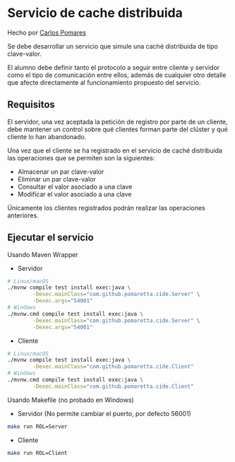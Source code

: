 # Servicio de cache distribuida

Hecho por [Carlos Pomares](https://www.github.com/pomaretta)

Se debe desarrollar un servicio que simule una caché distribuida de tipo clave-valor.

El alumno debe definir tanto el protocolo a seguir entre cliente y servidor como el tipo de comunicación entre ellos, además de cualquier otro detalle que afecte directamente al funcionamiento propuesto del servicio.

## Requisitos

El servidor, una vez aceptada la petición de registro por parte de un cliente, debe mantener un control sobre qué clientes forman parte del clúster y qué cliente lo han abandonado.

Una vez que el cliente se ha registrado en el servicio de caché distribuida las operaciones que se permiten son la siguientes:

- Almacenar un par clave-valor
- Eliminar un par clave-valor
- Consultar el valor asociado a una clave
- Modificar el valor asociado a una clave

Únicamente los clientes registrados podrán realizar las operaciones anteriores.

## Ejecutar el servicio

Usando Maven Wrapper

- Servidor 
```bash
# Linux/macOS
./mvnw compile test install exec:java \
		-Dexec.mainClass="com.github.pomaretta.cide.Server" \
        -Dexec.args="54001"
# Windows
./mvnw.cmd compile test install exec:java \
		-Dexec.mainClass="com.github.pomaretta.cide.Server" \
        -Dexec.args="54001"
```

- Cliente
```bash
# Linux/macOS
./mvnw compile test install exec:java \
        -Dexec.mainClass="com.github.pomaretta.cide.Client"
# Windows
./mvnw.cmd compile test install exec:java \
        -Dexec.mainClass="com.github.pomaretta.cide.Client"
```

Usando Makefile (no probado en Windows)

- Servidor (No permite cambiar el puerto, por defecto 56001)
```bash
make run ROL=Server
```

- Cliente
```bash
make run ROL=Client
```